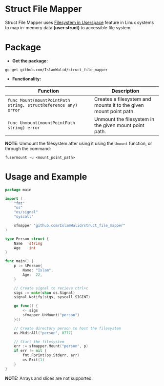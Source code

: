 # Struct File Mapper
Struct File Mapper uses [Filesystem in Userspace](https://en.wikipedia.org/wiki/Filesystem_in_Userspace) feature in Linux systems to map in-memory data **(user struct)** to accessible file system.

# Package
- **Get the package:**
```
go get github.com/IslamWalid/struct_file_mapper
```

- **Functionality:**

| Function | Description |
|----------|-------------|
| `func Mount(mountPointPath string, structReference any) error` | Creates a filesystem and mounts it to the given mount point path. |
| `func Unmount(mountPointPath string) error` | Unmount the filesystem in the given mount point path.

**NOTE**: Unmount the filesystem after using it using the `Umount` function, or through the command:
```
fusermount -u <mount_point_path>
```

# Usage and Example
```go
package main

import (
	"fmt"
	"os"
	"os/signal"
	"syscall"

	sfmapper "github.com/IslamWalid/struct_file_mapper"
)

type Person struct {
	Name   string
	Age    int
}

func main() {
    p := &Person{
    	Name: "Islam",
    	Age:  22,
    }

    // Create signal to recieve ctrl+c
    sigs := make(chan os.Signal)
    signal.Notify(sigs, syscall.SIGINT)

    go func() {
        <- sigs
        sfmapper.UnMount("person")
    }()

    // Create directory person to host the filesystem
    os.MkdirAll("person", 0777)

    // Start the filesystem
    err := sfmapper.Mount("person", p)
    if err != nil {
        fmt.Fprint(os.Stderr, err)
        os.Exit(1)
    }
}
```

**NOTE:** Arrays and slices are not supported.
